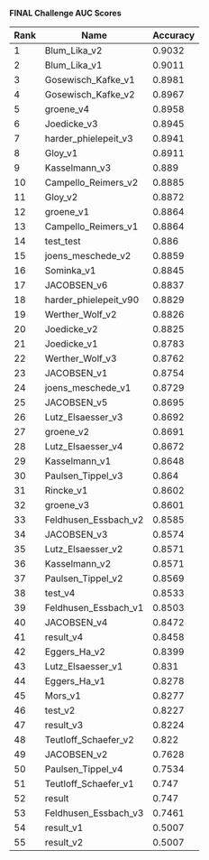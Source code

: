 **FINAL Challenge AUC Scores**


|Rank|Name|Accuracy|
|----|-----|---|
|1|Blum_Lika_v2|0.9032| 
|2|Blum_Lika_v1|0.9011| 
|3|Gosewisch_Kafke_v1|0.8981| 
|4|Gosewisch_Kafke_v2|0.8967| 
|5|groene_v4|0.8958| 
|6|Joedicke_v3|0.8945| 
|7|harder_phielepeit_v3|0.8941| 
|8|Gloy_v1|0.8911| 
|9|Kasselmann_v3|0.889| 
|10|Campello_Reimers_v2|0.8885| 
|11|Gloy_v2|0.8872| 
|12|groene_v1|0.8864| 
|13|Campello_Reimers_v1|0.8864| 
|14|test_test|0.886| 
|15|joens_meschede_v2|0.8859| 
|16|Sominka_v1|0.8845| 
|17|JACOBSEN_v6|0.8837| 
|18|harder_phielepeit_v90|0.8829| 
|19|Werther_Wolf_v2|0.8826| 
|20|Joedicke_v2|0.8825| 
|21|Joedicke_v1|0.8783| 
|22|Werther_Wolf_v3|0.8762| 
|23|JACOBSEN_v1|0.8754| 
|24|joens_meschede_v1|0.8729| 
|25|JACOBSEN_v5|0.8695| 
|26|Lutz_Elsaesser_v3|0.8692| 
|27|groene_v2|0.8691| 
|28|Lutz_Elsaesser_v4|0.8672| 
|29|Kasselmann_v1|0.8648| 
|30|Paulsen_Tippel_v3|0.864| 
|31|Rincke_v1|0.8602| 
|32|groene_v3|0.8601| 
|33|Feldhusen_Essbach_v2|0.8585| 
|34|JACOBSEN_v3|0.8574| 
|35|Lutz_Elsaesser_v2|0.8571| 
|36|Kasselmann_v2|0.8571| 
|37|Paulsen_Tippel_v2|0.8569| 
|38|test_v4|0.8533| 
|39|Feldhusen_Essbach_v1|0.8503| 
|40|JACOBSEN_v4|0.8472| 
|41|result_v4|0.8458| 
|42|Eggers_Ha_v2|0.8399| 
|43|Lutz_Elsaesser_v1|0.831| 
|44|Eggers_Ha_v1|0.8278| 
|45|Mors_v1|0.8277| 
|46|test_v2|0.8227| 
|47|result_v3|0.8224| 
|48|Teutloff_Schaefer_v2|0.822| 
|49|JACOBSEN_v2|0.7628| 
|50|Paulsen_Tippel_v4|0.7534| 
|51|Teutloff_Schaefer_v1|0.747| 
|52|result|0.747| 
|53|Feldhusen_Essbach_v3|0.7461| 
|54|result_v1|0.5007| 
|55|result_v2|0.5007| 
